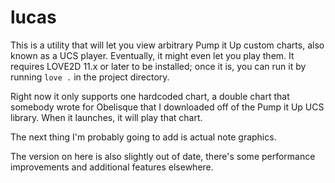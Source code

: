# lucas
This is a utility that will let you view arbitrary Pump it Up custom charts, also known as a UCS player. Eventually, it might even let you play them. It requires LOVE2D 11.x or later to be installed; once it is, you can run it by running `love .` in the project directory.

Right now it only supports one hardcoded chart, a double chart that somebody wrote for Obelisque that I downloaded off of the Pump it Up UCS library. When it launches, it will play that chart.

The next thing I'm probably going to add is actual note graphics.

The version on here is also slightly out of date, there's some performance improvements and additional features elsewhere.
